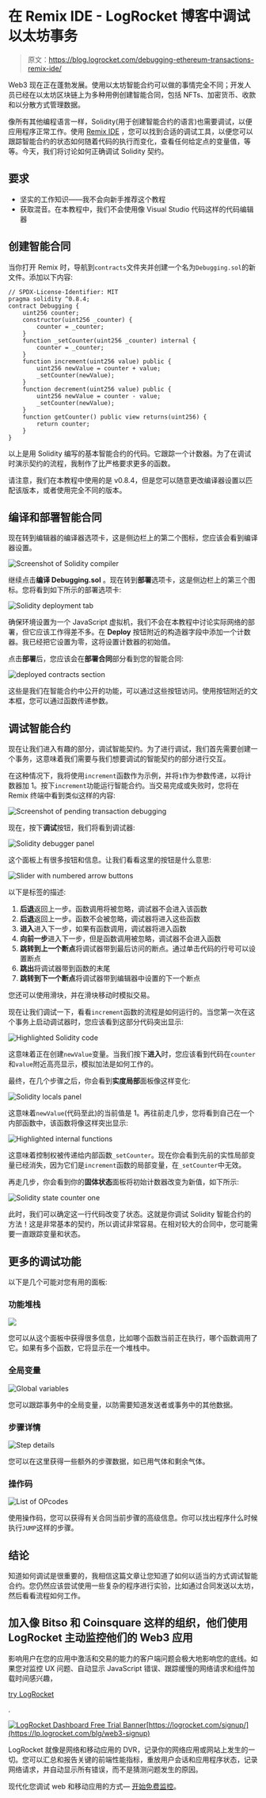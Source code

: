# 在 Remix IDE - LogRocket 博客中调试以太坊事务

> 原文：<https://blog.logrocket.com/debugging-ethereum-transactions-remix-ide/>

Web3 现在正在蓬勃发展。使用以太坊智能合约可以做的事情完全不同；开发人员已经在以太坊区块链上为多种用例创建智能合同，包括 NFTs、加密货币、收款和以分散方式管理数据。

像所有其他编程语言一样，Solidity(用于创建智能合约的语言)也需要调试，以便应用程序正常工作。使用 [Remix IDE](https://remix.ethereum.org) ，您可以找到合适的调试工具，以便您可以跟踪智能合约的状态如何随着代码的执行而变化，查看任何给定点的变量值，等等。今天，我们将讨论如何正确调试 Solidity 契约。

## 要求

*   坚实的工作知识——我不会向新手推荐这个教程
*   获取混音。在本教程中，我们不会使用像 Visual Studio 代码这样的代码编辑器

## 创建智能合同

当你打开 Remix 时，导航到`contracts`文件夹并创建一个名为`Debugging.sol`的新文件。添加以下内容:

```
// SPDX-License-Identifier: MIT
pragma solidity ^0.8.4;
contract Debugging {
    uint256 counter;
    constructor(uint256 _counter) {
        counter = _counter;
    }
    function _setCounter(uint256 _counter) internal {
        counter = _counter;
    }
    function increment(uint256 value) public {
        uint256 newValue = counter + value;
        _setCounter(newValue);
    }
    function decrement(uint256 value) public {
        uint256 newValue = counter - value;
        _setCounter(newValue);
    }
    function getCounter() public view returns(uint256) {
        return counter;
    }
}

```

以上是用 Solidity 编写的基本智能合约的代码。它跟踪一个计数器。为了在调试时演示契约的流程，我制作了比严格要求更多的函数。

请注意，我们在本教程中使用的是 v0.8.4，但是您可以随意更改编译器设置以匹配该版本，或者使用完全不同的版本。

## 编译和部署智能合同

现在转到编辑器的编译器选项卡，这是侧边栏上的第二个图标，您应该会看到编译器设置。

![Screenshot of Solidity compiler](img/513c943c398e2d5032d3ab42a2036358.png)

继续点击**编译 Debugging.sol** 。现在转到**部署**选项卡，这是侧边栏上的第三个图标。您将看到如下所示的部署选项卡:

![Solidity deployment tab](img/ef2693a6d4d4ab0bf14c17138a94c794.png)

确保环境设置为一个 JavaScript 虚拟机，我们不会在本教程中讨论实际网络的部署，但它应该工作得差不多。在 **Deploy** 按钮附近的构造器字段中添加一个计数器。我已经把它设置为零，这将设置计数器的初始值。

点击**部署**后，您应该会在**部署合同**部分看到您的智能合同:

![deployed contracts section](img/cb83e53876433483d6cff9abc5d64c78.png)

这些是我们在智能合约中公开的功能，可以通过这些按钮访问。使用按钮附近的文本框，您可以通过函数传递参数。

## 调试智能合约

现在让我们进入有趣的部分，调试智能契约。为了进行调试，我们首先需要创建一个事务，这意味着我们需要与我们想要调试的智能契约的部分进行交互。

在这种情况下，我将使用`increment`函数作为示例，并将`1`作为参数传递，以将计数器加 1。按下`increment`功能运行智能合约。当交易完成或失败时，您将在 Remix 终端中看到类似这样的内容:

![Screenshot of pending transaction debugging](img/c45ed8f590350acefb8f491e3d589368.png)

现在，按下**调试**按钮，我们将看到调试器:

![Solidity debugger panel](img/a1865b72395b9217a57c85ffe6e50a37.png)

这个面板上有很多按钮和信息。让我们看看这里的按钮是什么意思:

![Slider with numbered arrow buttons](img/0fa81f73cbe7741e1fd42f902f1fc975.png)

以下是标签的描述:

1.  **后退**返回上一步。函数调用将被忽略，调试器不会进入该函数
2.  **后退**返回上一步。函数不会被忽略，调试器将进入这些函数
3.  **进入**进入下一步，如果有函数调用，调试器将进入函数
4.  **向前一步**进入下一步，但是函数调用被忽略，调试器不会进入函数
5.  **跳转到上一个断点**将调试器带到最后访问的断点。通过单击代码的行号可以设置断点
6.  **跳出**将调试器带到函数的末尾
7.  **跳转到下一个断点**将调试器带到编辑器中设置的下一个断点

您还可以使用滑块，并在滑块移动时模拟交易。

现在让我们调试一下，看看`increment`函数的流程是如何运行的。当您第一次在这个事务上启动调试器时，您应该看到这部分代码突出显示:

![Highlighted Solidity code](img/c1bf604022038841297c4db0dd3f2757.png)

这意味着正在创建`newValue`变量。当我们按下**进入**时，您应该看到代码在`counter`和`value`附近高亮显示，模拟加法是如何工作的。

最终，在几个步骤之后，你会看到**实度局部**面板像这样变化:

![Solidity locals panel](img/85eaa127218ffa2d4fba25e5cf253755.png)

这意味着`newValue`(代码至此)的当前值是 1。再往前走几步，您将看到自己在一个内部函数中，该函数将像这样突出显示:

![Highlighted internal functions](img/bcd9363c5dd9770a6019d3c93f748173.png)

这意味着控制权被传递给内部函数`_setCounter`。现在你会看到先前的实性局部变量已经消失，因为它们是`increment`函数的局部变量，在`_setCounter`中无效。

再走几步，你会看到你的**固体状态**面板将初始计数器改变为新值，如下所示:

![Solidity state counter one](img/22eb93bf1eb51f8a18a069e0c47818ab.png)

此时，我们可以确定这一行代码改变了状态。这就是你调试 Solidity 智能合约的方法！这是非常基本的契约，所以调试非常容易。在相对较大的合同中，您可能需要一直跟踪变量和状态。

## 更多的调试功能

以下是几个可能对您有用的面板:

### 功能堆栈

![](img/69eea3c390b2a25e976b599261848eaa.png)

您可以从这个面板中获得很多信息，比如哪个函数当前正在执行，哪个函数调用了它。如果有多个函数，它将显示在一个堆栈中。

### 全局变量

![Global variables](img/211f58307af491dd8549a1628baebd53.png)

您可以跟踪事务中的全局变量，以防需要知道发送者或事务中的其他数据。

### 步骤详情

![Step details](img/d7ed44ea1d920f7f848c6c7e5b58f31d.png)

您可以在这里获得一些额外的步骤数据，如已用气体和剩余气体。

### 操作码

![List of OPcodes](img/a37eae665a57f392db9a54788159fa82.png)

使用操作码，您可以获得有关合同当前步骤的高级信息。你可以找出程序什么时候执行`JUMP`这样的步骤。

## 结论

知道如何调试是很重要的，我相信这篇文章让您知道了如何以适当的方式调试智能合约。您仍然应该尝试使用一些复杂的程序进行实验，比如通过合同发送以太坊，然后看看流程如何工作。

## 加入像 Bitso 和 Coinsquare 这样的组织，他们使用 LogRocket 主动监控他们的 Web3 应用

影响用户在您的应用中激活和交易的能力的客户端问题会极大地影响您的底线。如果您对监控 UX 问题、自动显示 JavaScript 错误、跟踪缓慢的网络请求和组件加载时间感兴趣，

[try LogRocket](https://lp.logrocket.com/blg/web3-signup)

.

[![LogRocket Dashboard Free Trial Banner](img/dacb06c713aec161ffeaffae5bd048cd.png)](https://lp.logrocket.com/blg/web3-signup)[https://logrocket.com/signup/](https://lp.logrocket.com/blg/web3-signup)

LogRocket 就像是网络和移动应用的 DVR，记录你的网络应用或网站上发生的一切。您可以汇总和报告关键的前端性能指标，重放用户会话和应用程序状态，记录网络请求，并自动显示所有错误，而不是猜测问题发生的原因。

现代化您调试 web 和移动应用的方式— [开始免费监控](https://lp.logrocket.com/blg/web3-signup)。